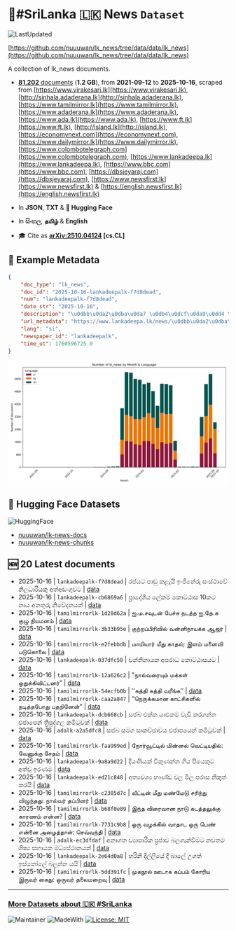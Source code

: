 # 📄#SriLanka 🇱🇰 News `Dataset`

![LastUpdated](https://img.shields.io/badge/last_updated-2025--10--16_12:22:33-green)

[https://github.com/nuuuwan/lk_news/tree/data/data/lk_news](https://github.com/nuuuwan/lk_news/tree/data/data/lk_news)

A collection of lk_news documents.

- [**81,202** documents](https://github.com/nuuuwan/lk_news/tree/data/data/lk_news) (**1.2 GB**), from **2021-09-12** to **2025-10-16**, scraped from [https://www.virakesari.lk](https://www.virakesari.lk), [http://sinhala.adaderana.lk](http://sinhala.adaderana.lk), [https://www.tamilmirror.lk](https://www.tamilmirror.lk), [https://www.adaderana.lk](https://www.adaderana.lk), [https://www.ada.lk](https://www.ada.lk), [https://www.ft.lk](https://www.ft.lk), [http://island.lk](http://island.lk), [https://economynext.com](https://economynext.com), [https://www.dailymirror.lk](https://www.dailymirror.lk), [https://www.colombotelegraph.com](https://www.colombotelegraph.com), [https://www.lankadeepa.lk](https://www.lankadeepa.lk), [https://www.bbc.com](https://www.bbc.com), [https://dbsjeyaraj.com](https://dbsjeyaraj.com), [https://www.newsfirst.lk](https://www.newsfirst.lk) & [https://english.newsfirst.lk](https://english.newsfirst.lk)

- In **JSON**, **TXT** & **🤗 Hugging Face**

- In **සිංහල**, **தமிழ்** & **English**

- 🎓 Cite as **[arXiv:2510.04124](https://arxiv.org/abs/2510.04124) [cs.CL]**

## 📝 Example Metadata

```json
{
    "doc_type": "lk_news",
    "doc_id": "2025-10-16-lankadeepalk-f7d8dead",
    "num": "lankadeepalk-f7d8dead",
    "date_str": "2025-10-16",
    "description": "\u0dbb\u0da2\u0dba\u0da7 \u0db4\u0dcf\u0da9\u0dd4 \u0d9a\u0dc5\u0dd0\u0dba\u0dd2 \u0d89\u0d82\u0da2\u0dd2\u0db1\u0dda\u0dbb\u0dd4 \u0dc3\u0d82\u0dc3\u0dca\u0dae\u0dcf\u0dc0\u0dda \u0db1\u0dd2\u0dbd\u0db0\u0dcf\u0dbb\u0dd2\u0dba\u0d9a\u0dd4 \u0d85\u0dad\u0dca\u0d85\u0da9\u0d82\u0d9c\u0dd4\u0dc0\u0da7",
    "url_metadata": "https://www.lankadeepa.lk/news/\u0dbb\u0da2\u0dba\u0da7-\u0db4\u0da9-\u0d9a\u0dc5\u0dba-\u0d89\u0da2\u0db1\u0dbb-\u0dc3\u0dc3\u0dae\u0dc0-\u0db1\u0dbd\u0db0\u0dbb\u0dba\u0d9a-\u0d85\u0dad\u0d85\u0da9\u0d9c\u0dc0\u0da7/101-681474",
    "lang": "si",
    "newspaper_id": "lankadeepalk",
    "time_ut": 1760596725.0
}
```

![Chart](https://raw.githubusercontent.com/nuuuwan/lk_news/refs/heads/data/data/lk_news/docs_by_month_and_lang.png)

## 🤗 Hugging Face Datasets

![HuggingFace](https://img.shields.io/badge/-HuggingFace-FDEE21?style=for-the-badge&logo=HuggingFace)

- [nuuuwan/lk-news-docs](https://huggingface.co/datasets/nuuuwan/lk-news-docs)
- [nuuuwan/lk-news-chunks](https://huggingface.co/datasets/nuuuwan/lk-news-chunks)

## 🆕 20 Latest documents

- 2025-10-16 | `lankadeepalk-f7d8dead` | රජයට පාඩු කළැයි ඉංජිනේරු සංස්ථාවේ නිලධාරියකු අත්අඩංගුවට | [data](https://github.com/nuuuwan/lk_news/tree/data/data/lk_news/2020s/2025/2025-10-16-lankadeepalk-f7d8dead)
- 2025-10-16 | `lankadeepalk-cb6869a6` | ප්‍රාදේශීය ලේකම් කොට්ඨාස 10කට  නාය අනතුරු නිවේදනයක් | [data](https://github.com/nuuuwan/lk_news/tree/data/data/lk_news/2020s/2025/2025-10-16-lankadeepalk-cb6869a6)
- 2025-10-16 | `tamilmirrorlk-1d28d62a` | ஐ.ம.சவுடன் பேச்சு நடத்த ஐ.தே.க குழு நியமனம் | [data](https://github.com/nuuuwan/lk_news/tree/data/data/lk_news/2020s/2025/2025-10-16-tamilmirrorlk-1d28d62a)
- 2025-10-16 | `tamilmirrorlk-3b33b95e` | குற்றப்பிரிவில் வன்னிநாயக்க ஆஜர் | [data](https://github.com/nuuuwan/lk_news/tree/data/data/lk_news/2020s/2025/2025-10-16-tamilmirrorlk-3b33b95e)
- 2025-10-16 | `tamilmirrorlk-e2febbdb` | மாமியார் மீது காதல்; இளம் மனைவி படுகொலை | [data](https://github.com/nuuuwan/lk_news/tree/data/data/lk_news/2020s/2025/2025-10-16-tamilmirrorlk-e2febbdb)
- 2025-10-16 | `lankadeepalk-037dfc58` | වන්නිනායක අපරාධ කොට්ඨාසයට | [data](https://github.com/nuuuwan/lk_news/tree/data/data/lk_news/2020s/2025/2025-10-16-lankadeepalk-037dfc58)
- 2025-10-16 | `tamilmirrorlk-12a626c2` | ”நால்வரையும் மக்கள் ஒதுக்கிவிட்டனர்” | [data](https://github.com/nuuuwan/lk_news/tree/data/data/lk_news/2020s/2025/2025-10-16-tamilmirrorlk-12a626c2)
- 2025-10-16 | `tamilmirrorlk-54ecfb0b` | ’’சுத்தி சுத்தி வரீங்க’’ | [data](https://github.com/nuuuwan/lk_news/tree/data/data/lk_news/2020s/2025/2025-10-16-tamilmirrorlk-54ecfb0b)
- 2025-10-16 | `tamilmirrorlk-caa2a847` | “நெருக்கமான காட்சிகளில் நடித்தபோது பதறினேன்” | [data](https://github.com/nuuuwan/lk_news/tree/data/data/lk_news/2020s/2025/2025-10-16-tamilmirrorlk-caa2a847)
- 2025-10-16 | `lankadeepalk-dcb668cb` | සජබ එක්ක යාළුකම වැඩි කරගන්න එජාපෙන් ත්‍රිපුද්ගල කමිටුවක් | [data](https://github.com/nuuuwan/lk_news/tree/data/data/lk_news/2020s/2025/2025-10-16-lankadeepalk-dcb668cb)
- 2025-10-16 | `adalk-a2a5dfc8` | සජබ සමග සාකච්ඡාවය එජාපයෙන් කමිටුවක් | [data](https://github.com/nuuuwan/lk_news/tree/data/data/lk_news/2020s/2025/2025-10-16-adalk-a2a5dfc8)
- 2025-10-16 | `tamilmirrorlk-faa999ed` | நோர்வூட்டில் மின்னல் வெட்டியதில்: வேனுக்கு சேதம் | [data](https://github.com/nuuuwan/lk_news/tree/data/data/lk_news/2020s/2025/2025-10-16-tamilmirrorlk-faa999ed)
- 2025-10-16 | `lankadeepalk-9a8a9d22` | දියණියක් විකුණන්න ගිය පියෙකුට අත්වූ ඉරණම | [data](https://github.com/nuuuwan/lk_news/tree/data/data/lk_news/2020s/2025/2025-10-16-lankadeepalk-9a8a9d22)
- 2025-10-16 | `lankadeepalk-ed21c848` | අත්‍යවශ්‍ය භාණ්ඩ වල මිල පරාස නිකුත් කරයි | [data](https://github.com/nuuuwan/lk_news/tree/data/data/lk_news/2020s/2025/2025-10-16-lankadeepalk-ed21c848)
- 2025-10-16 | `tamilmirrorlk-c2385d7c` | வீட்டின் மீது மண்மேடு சரிந்து விழுந்தது: நால்வர் தப்பினர் | [data](https://github.com/nuuuwan/lk_news/tree/data/data/lk_news/2020s/2025/2025-10-16-tamilmirrorlk-c2385d7c)
- 2025-10-16 | `tamilmirrorlk-b68f0e89` | இந்த விரைவான நாடு கடத்தலுக்கு காரணம் என்ன? | [data](https://github.com/nuuuwan/lk_news/tree/data/data/lk_news/2020s/2025/2025-10-16-tamilmirrorlk-b68f0e89)
- 2025-10-16 | `tamilmirrorlk-7731c9b8` | ஒரு வழக்கில் வாதாட  ஒரு பெண் என்னை அழைத்தாள்: செவ்வந்தி | [data](https://github.com/nuuuwan/lk_news/tree/data/data/lk_news/2020s/2025/2025-10-16-tamilmirrorlk-7731c9b8)
- 2025-10-16 | `adalk-ec3dfdaf` | අනාගත ව්‍යාපාරික ප්‍රජාව බලගැන්වීමට නවතම ශිෂ්‍ය සහායක මධ්‍යස්ථානයක් | [data](https://github.com/nuuuwan/lk_news/tree/data/data/lk_news/2020s/2025/2025-10-16-adalk-ec3dfdaf)
- 2025-10-16 | `lankadeepalk-2e64d0a8` | හරිනි දිල්ලියේ දී බාලේ උගත් ඉස්කෝලේ  බලන්න යයි | [data](https://github.com/nuuuwan/lk_news/tree/data/data/lk_news/2020s/2025/2025-10-16-lankadeepalk-2e64d0a8)
- 2025-10-16 | `tamilmirrorlk-5dd391fc` | முகநூல் ஊடாக கப்பம் கோரிய  இருவர் கைது: ஒருவர் தலைமறைவு | [data](https://github.com/nuuuwan/lk_news/tree/data/data/lk_news/2020s/2025/2025-10-16-tamilmirrorlk-5dd391fc)

---

### [More Datasets about 🇱🇰 #SriLanka](https://github.com/nuuuwan/lk_datasets)

![Maintainer](https://img.shields.io/badge/maintainer-nuuuwan-red)
![MadeWith](https://img.shields.io/badge/made_with-python-blue)
[![License: MIT](https://img.shields.io/badge/License-MIT-yellow.svg)](https://opensource.org/licenses/MIT)
